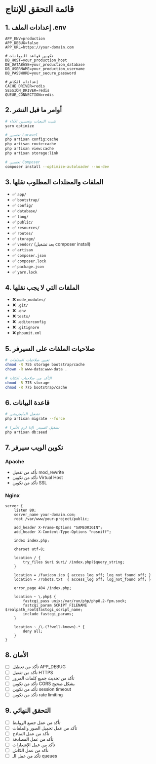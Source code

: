 # قائمة التحقق للإنتاج

## 1. إعدادات الملف .env
```env
APP_ENV=production
APP_DEBUG=false
APP_URL=https://your-domain.com

# تكوين قواعد البيانات
DB_HOST=your_production_host
DB_DATABASE=your_production_database
DB_USERNAME=your_production_username
DB_PASSWORD=your_secure_password

# إعدادات الكاش
CACHE_DRIVER=redis
SESSION_DRIVER=redis
QUEUE_CONNECTION=redis
```

## 2. أوامر ما قبل النشر
```bash
# تثبيت التبعيات وتحسين الأداء
yarn optimize

# تحسين Laravel
php artisan config:cache
php artisan route:cache
php artisan view:cache
php artisan storage:link

# تحسين Composer
composer install --optimize-autoloader --no-dev
```

## 3. الملفات والمجلدات المطلوب نقلها
- ✅ `app/`
- ✅ `bootstrap/`
- ✅ `config/`
- ✅ `database/`
- ✅ `lang/`
- ✅ `public/`
- ✅ `resources/`
- ✅ `routes/`
- ✅ `storage/`
- ✅ `vendor/` (بعد تشغيل composer install)
- ✅ `artisan`
- ✅ `composer.json`
- ✅ `composer.lock`
- ✅ `package.json`
- ✅ `yarn.lock`

## 4. الملفات التي لا يجب نقلها
- ❌ `node_modules/`
- ❌ `.git/`
- ❌ `.env`
- ❌ `tests/`
- ❌ `.editorconfig`
- ❌ `.gitignore`
- ❌ `phpunit.xml`

## 5. صلاحيات الملفات على السيرفر
```bash
# تعيين صلاحيات المجلدات
chmod -R 755 storage bootstrap/cache
chown -R www-data:www-data .

# التأكد من صلاحيات الكتابة
chmod -R 775 storage
chmod -R 775 bootstrap/cache
```

## 6. قاعدة البيانات
```bash
# تشغيل المايجريشن
php artisan migrate --force

# تشغيل السيدر (إذا لزم الأمر)
php artisan db:seed
```

## 7. تكوين الويب سيرفر
### Apache
- تأكد من تفعيل mod_rewrite
- تأكد من تكوين Virtual Host
- تأكد من تكوين SSL

### Nginx
```nginx
server {
    listen 80;
    server_name your-domain.com;
    root /var/www/your-project/public;

    add_header X-Frame-Options "SAMEORIGIN";
    add_header X-Content-Type-Options "nosniff";

    index index.php;

    charset utf-8;

    location / {
        try_files $uri $uri/ /index.php?$query_string;
    }

    location = /favicon.ico { access_log off; log_not_found off; }
    location = /robots.txt  { access_log off; log_not_found off; }

    error_page 404 /index.php;

    location ~ \.php$ {
        fastcgi_pass unix:/var/run/php/php8.2-fpm.sock;
        fastcgi_param SCRIPT_FILENAME $realpath_root$fastcgi_script_name;
        include fastcgi_params;
    }

    location ~ /\.(?!well-known).* {
        deny all;
    }
}
```

## 8. الأمان
- [ ] تأكد من تعطيل APP_DEBUG
- [ ] تأكد من تفعيل HTTPS
- [ ] تأكد من تحديث جميع كلمات المرور
- [ ] تأكد من تكوين CORS بشكل صحيح
- [ ] تأكد من تكوين session timeout
- [ ] تأكد من تكوين rate limiting

## 9. التحقق النهائي
- [ ] تأكد من عمل جميع الروابط
- [ ] تأكد من عمل تحميل الصور والملفات
- [ ] تأكد من عمل النماذج
- [ ] تأكد من عمل المصادقة
- [ ] تأكد من عمل الإشعارات
- [ ] تأكد من عمل الكاش
- [ ] تأكد من عمل الـ queues
